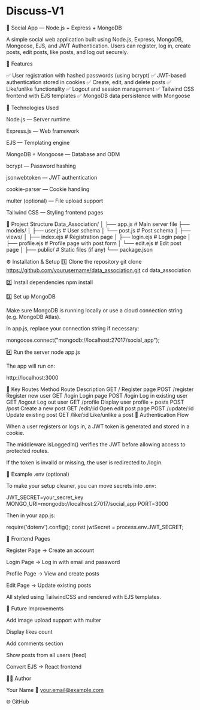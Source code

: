 # Discuss-V1
🧠 Social App — Node.js + Express + MongoDB

A simple social web application built using Node.js, Express, MongoDB, Mongoose, EJS, and JWT Authentication.
Users can register, log in, create posts, edit posts, like posts, and log out securely.

🚀 Features

✅ User registration with hashed passwords (using bcrypt)
✅ JWT-based authentication stored in cookies
✅ Create, edit, and delete posts
✅ Like/unlike functionality
✅ Logout and session management
✅ Tailwind CSS frontend with EJS templates
✅ MongoDB data persistence with Mongoose

🧩 Technologies Used

Node.js — Server runtime

Express.js — Web framework

EJS — Templating engine

MongoDB + Mongoose — Database and ODM

bcrypt — Password hashing

jsonwebtoken — JWT authentication

cookie-parser — Cookie handling

multer (optional) — File upload support

Tailwind CSS — Styling frontend pages

📁 Project Structure
Data_Association/
│
├── app.js                  # Main server file
├── models/
│   ├── user.js             # User schema
│   └── post.js             # Post schema
│
├── views/
│   ├── index.ejs           # Registration page
│   ├── login.ejs           # Login page
│   ├── profile.ejs         # Profile page with post form
│   └── edit.ejs            # Edit post page
│
├── public/                 # Static files (if any)
└── package.json

⚙️ Installation & Setup
1️⃣ Clone the repository
git clone https://github.com/yourusername/data_association.git
cd data_association

2️⃣ Install dependencies
npm install

3️⃣ Set up MongoDB

Make sure MongoDB is running locally or use a cloud connection string (e.g. MongoDB Atlas).

In app.js, replace your connection string if necessary:

mongoose.connect("mongodb://localhost:27017/social_app");

4️⃣ Run the server
node app.js


The app will run on:

http://localhost:3000

🧠 Key Routes
Method	Route	Description
GET	/	Register page
POST	/register	Register new user
GET	/login	Login page
POST	/login	Log in existing user
GET	/logout	Log out user
GET	/profile	Display user profile + posts
POST	/post	Create a new post
GET	/edit/:id	Open edit post page
POST	/update/:id	Update existing post
GET	/like/:id	Like/unlike a post
🔐 Authentication Flow

When a user registers or logs in, a JWT token is generated and stored in a cookie.

The middleware isLoggedIn() verifies the JWT before allowing access to protected routes.

If the token is invalid or missing, the user is redirected to /login.

🧱 Example .env (optional)

To make your setup cleaner, you can move secrets into .env:

JWT_SECRET=your_secret_key
MONGO_URI=mongodb://localhost:27017/social_app
PORT=3000


Then in your app.js:

require('dotenv').config();
const jwtSecret = process.env.JWT_SECRET;

📸 Frontend Pages

Register Page → Create an account

Login Page → Log in with email and password

Profile Page → View and create posts

Edit Page → Update existing posts

All styled using TailwindCSS and rendered with EJS templates.

🧰 Future Improvements

Add image upload support with multer

Display likes count

Add comments section

Show posts from all users (feed)

Convert EJS → React frontend

👨‍💻 Author

Your Name
📧 your.email@example.com

🌐 GitHub
